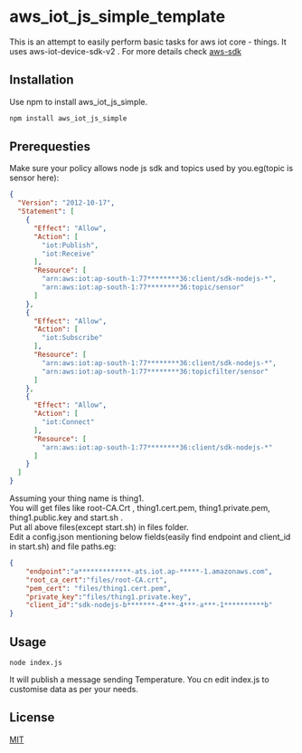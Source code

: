 # aws_iot_js_simple_template 

This is an attempt to easily perform basic tasks for aws iot core - things.
It uses aws-iot-device-sdk-v2 . For more details check
[aws-sdk](https://github.com/aws/aws-iot-device-sdk-js-v2)
## Installation

Use npm to install aws_iot_js_simple.

```bash
npm install aws_iot_js_simple
```
## Prerequesties
Make sure your policy allows node js sdk and topics used by you.eg(topic is sensor here):
```json
{
  "Version": "2012-10-17",
  "Statement": [
    {
      "Effect": "Allow",
      "Action": [
        "iot:Publish",
        "iot:Receive"
      ],
      "Resource": [
        "arn:aws:iot:ap-south-1:77********36:client/sdk-nodejs-*",
        "arn:aws:iot:ap-south-1:77********36:topic/sensor"
      ]
    },
    {
      "Effect": "Allow",
      "Action": [
        "iot:Subscribe"
      ],
      "Resource": [
        "arn:aws:iot:ap-south-1:77********36:client/sdk-nodejs-*",
        "arn:aws:iot:ap-south-1:77********36:topicfilter/sensor"
      ]
    },
    {
      "Effect": "Allow",
      "Action": [
        "iot:Connect"
      ],
      "Resource": [
        "arn:aws:iot:ap-south-1:77********36:client/sdk-nodejs-*"
      ]
    }
  ]
}
```
Assuming your thing name is thing1.\
You will get files like root-CA.Crt , thing1.cert.pem, thing1.private.pem, thing1.public.key and start.sh .\
Put all above files(except start.sh) in files folder.\
Edit  a config.json mentioning below fields(easily find endpoint and client_id in start.sh) and file paths.eg:
```json
{
    "endpoint":"a*************-ats.iot.ap-*****-1.amazonaws.com",
    "root_ca_cert":"files/root-CA.crt",
    "pem_cert": "files/thing1.cert.pem",
    "private_key":"files/thing1.private.key",
    "client_id":"sdk-nodejs-b*******-4***-4***-a***-1**********b"
}
```
## Usage

```node 
node index.js
```
It will publish a message sending Temperature. You cn edit index.js to customise data as per your needs.

## License
[MIT](https://choosealicense.com/licenses/mit/)